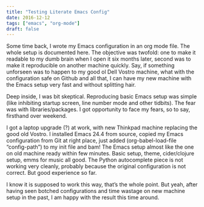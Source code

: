```yaml
---
title: "Testing Literate Emacs Config"
date: 2016-12-12
tags: ["emacs", "org-mode"]
draft: false
---
```


Some time back, I wrote my Emacs configuration in an org mode file. The whole setup is documented here. The objective was twofold: one to make it readable to my dumb brain when I open it six months later, second was to make it reproducible on another machine quickly. Say, if something unforseen was to happen to my good ol Dell Vostro machine, what with the configuration safe on Github and all that, I can have my new machine with the Emacs setup very fast and without splitting hair.

Deep inside, I was bit skeptical. Reproducing basic Emacs setup was simple (like inhibiting startup screen, line number mode and other tidbits). The fear was with libraries/packages. I got opportunity to face my fears, so to say, firsthand over weekend.

I got a laptop upgrade (?) at work, with new Thinkpad machine replacing the good old Vostro. I installed Emacs 24.4 from source, copied my Emacs configuration from Git at right place, just added (org-babel-load-file “config-path”) to my init file and bam! The Emacs setup almost like the one on old machine ready within few minutes. Basic setup, theme, cider/clojure setup, emms for music all good. The Python autocomplete piece is not working very cleanly, probably because the original configuration is not correct. But good experience so far.

I know it is supposed to work this way, that’s the whole point. But yeah, after having seen botched configurations and time wastage on new machine setup in the past, I am happy with the result this time around.
